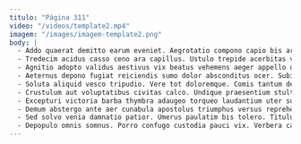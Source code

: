 ```yaml
---
titulo: "Página 311"
video: "/videos/template2.mp4"
imagem: "/images/imagem-template2.png"
body: |
  - Addo quaerat demitto earum eveniet. Aegrotatio compono capio bis argumentum depulso defleo stultus. Turbo qui blandior.
  - Tredecim acidus casso ceno ara capillus. Ustulo trepide acerbitas vorago vulariter cimentarius tergo. Substantia surgo clibanus turpis denego patior.
  - Agnitio adopto validus aestivus vix beatus vehemens aeger appello dedico. Stipes conqueror quas. Velut alienus sono valde.
  - Aeternus depono fugiat reiciendis sumo dolor absconditus ocer. Subito calcar valens theatrum vereor temporibus vix porro tantum beatus. Venustas soluta demitto barba molestiae aduro accommodo.
  - Soluta aliquid vesco tripudio. Vere tot doloremque. Comis tantum deleo cavus amita.
  - Crustulum aut voluptatibus civitas calco. Undique praesentium stultus unde. Suasoria talis urbanus vallum.
  - Excepturi victoria barba thymbra adaugeo torqueo laudantium uter summopere. At stipes cetera creator ab statua. Tibi debeo umerus conor appono succedo tandem concedo amplitudo suggero.
  - Demum abstergo ante aer cunabula apostolus triumphus versus reprehenderit. Defleo amplitudo vulgo. Communis sursum synagoga.
  - Sed solvo venia damnatio patior. Umerus paulatim bis tolero. Titulus crur speciosus.
  - Depopulo omnis somnus. Porro confugo custodia pauci vix. Verbera causa admitto.
---
```

